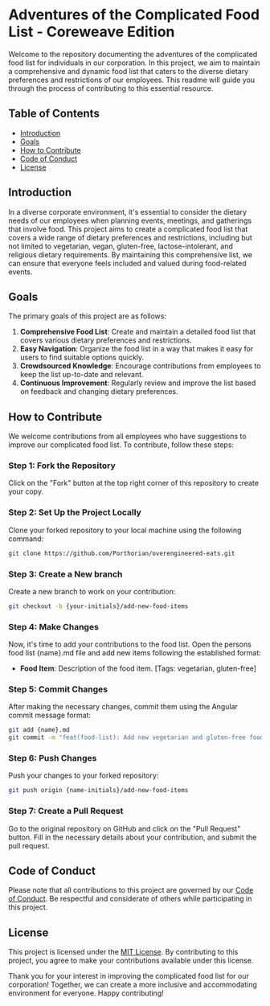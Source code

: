# Adventures of the Complicated Food List - Coreweave Edition

Welcome to the repository documenting the adventures of the complicated food list for individuals in our corporation. In this project, we aim to maintain a comprehensive and dynamic food list that caters to the diverse dietary preferences and restrictions of our employees. This readme will guide you through the process of contributing to this essential resource.

## Table of Contents

- [Introduction](#introduction)
- [Goals](#goals)
- [How to Contribute](#how-to-contribute)
- [Code of Conduct](#code-of-conduct)
- [License](#license)

## Introduction

In a diverse corporate environment, it's essential to consider the dietary needs of our employees when planning events, meetings, and gatherings that involve food. This project aims to create a complicated food list that covers a wide range of dietary preferences and restrictions, including but not limited to vegetarian, vegan, gluten-free, lactose-intolerant, and religious dietary requirements. By maintaining this comprehensive list, we can ensure that everyone feels included and valued during food-related events.

## Goals

The primary goals of this project are as follows:

1. **Comprehensive Food List**: Create and maintain a detailed food list that covers various dietary preferences and restrictions.
2. **Easy Navigation**: Organize the food list in a way that makes it easy for users to find suitable options quickly.
3. **Crowdsourced Knowledge**: Encourage contributions from employees to keep the list up-to-date and relevant.
4. **Continuous Improvement**: Regularly review and improve the list based on feedback and changing dietary preferences.

## How to Contribute

We welcome contributions from all employees who have suggestions to improve our complicated food list. To contribute, follow these steps:

### Step 1: Fork the Repository

Click on the "Fork" button at the top right corner of this repository to create your copy.

### Step 2: Set Up the Project Locally

Clone your forked repository to your local machine using the following command:

```bash
git clone https://github.com/Porthorian/overengineered-eats.git
```

### Step 3: Create a New branch

Create a new branch to work on your contribution:

```bash
git checkout -b {your-initials}/add-new-food-items
```

### Step 4: Make Changes

Now, it's time to add your contributions to the food list. 
Open the persons food list {name}.md file and add new items following the established format:

- **Food Item**: Description of the food item. [Tags: vegetarian, gluten-free]


### Step 5: Commit Changes

After making the necessary changes, commit them using the Angular commit message format:

```bash
git add {name}.md
git commit -m "feat(food-list): Add new vegetarian and gluten-free food items"
```

### Step 6: Push Changes

Push your changes to your forked repository:

```bash
git push origin {name-initials}/add-new-food-items
```


### Step 7: Create a Pull Request

Go to the original repository on GitHub and click on the "Pull Request" button. 
Fill in the necessary details about your contribution, and submit the pull request.


## Code of Conduct
Please note that all contributions to this project are governed by our [Code of Conduct](https://github.com/Porthorian/overengineered-eats/blob/main/CODE_OF_CONDUCT.md). 
Be respectful and considerate of others while participating in this project.

## License

This project is licensed under the [MIT License](https://github.com/Porthorian/overengineered-eats/blob/main/LICENSE.md). By contributing to this project, you agree to make your contributions available under this license.

Thank you for your interest in improving the complicated food list for our corporation! Together, we can create a more inclusive and accommodating environment for everyone. Happy contributing!

